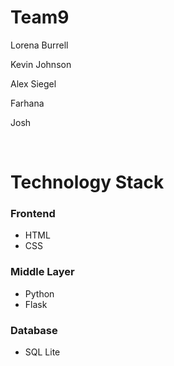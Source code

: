 # Team9

Lorena Burrell 

Kevin Johnson 

Alex Siegel 

Farhana

Josh

<br>

# Technology Stack


### Frontend 
- HTML
- CSS


### Middle Layer 
- Python
- Flask


### Database 
- SQL Lite

